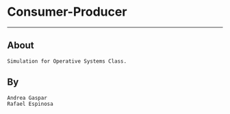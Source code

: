 # Consumer-Producer
--------------------
## About

	Simulation for Operative Systems Class.
## By

	Andrea Gaspar
	Rafael Espinosa
